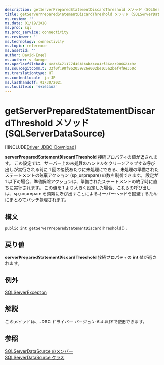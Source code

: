 ```yaml
---
description: getServerPreparedStatementDiscardThreshold メソッド (SQLServerDataSource)
title: getServerPreparedStatementDiscardThreshold メソッド (SQLServerDataSource) | Microsoft Docs
ms.custom: ''
ms.date: 01/19/2018
ms.prod: sql
ms.prod_service: connectivity
ms.reviewer: ''
ms.technology: connectivity
ms.topic: reference
ms.assetid: ''
author: David-Engel
ms.author: v-daenge
ms.openlocfilehash: 4edb5a71177d46b3babd4ca4ef36ecc080624c9e
ms.sourcegitcommit: 33f0f190f962059826e002be165a2bef4f9e350c
ms.translationtype: HT
ms.contentlocale: ja-JP
ms.lasthandoff: 01/30/2021
ms.locfileid: "99162302"
---
```

# <a name="getserverpreparedstatementdiscardthreshold-method-sqlserverdatasource"></a>getServerPreparedStatementDiscardThreshold メソッド (SQLServerDataSource)
[!INCLUDE[Driver_JDBC_Download](../../../includes/driver_jdbc_download.md)]

  **serverPreparedStatementDiscardThreshold** 接続プロパティの値が返されます。 この設定では、サーバー上の未処理のハンドルをクリーンアップする呼び出しが実行される前に 1 回の接続あたりに未処理にできる、未処理の準備されたステートメントの破棄アクション (sp_unprepare) の数を制御できます。 設定が 1 以下の場合、準備解除アクションは、準備されたステートメントの終了時に直ちに実行されます。 この値を 1 より大きく設定した場合、これらの呼び出しは、sp_unprepare を頻繁に呼び出すことによるオーバーヘッドを回避するためにまとめてバッチ処理されます。

  
## <a name="syntax"></a>構文  
  
```
public int getServerPreparedStatementDiscardThreshold();  
```  
  
## <a name="return-value"></a>戻り値  
 **serverPreparedStatementDiscardThreshold** 接続プロパティの **int** 値が返されます。  
  
## <a name="exceptions"></a>例外  
 [SQLServerException](../../../connect/jdbc/reference/sqlserverexception-class.md)  
 
## <a name="remarks"></a>解説  
 このメソッドは、JDBC ドライバー バージョン 6.4 以降で使用できます。
 
## <a name="see-also"></a>参照  
 [SQLServerDataSource のメンバー](../../../connect/jdbc/reference/sqlserverdatasource-members.md)   
 [SQLServerDataSource クラス](../../../connect/jdbc/reference/sqlserverdatasource-class.md)  
  
  
